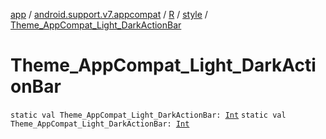 [app](../../../index.md) / [android.support.v7.appcompat](../../index.md) / [R](../index.md) / [style](index.md) / [Theme_AppCompat_Light_DarkActionBar](.)

# Theme_AppCompat_Light_DarkActionBar

`static val Theme_AppCompat_Light_DarkActionBar: `[`Int`](https://kotlinlang.org/api/latest/jvm/stdlib/kotlin/-int/index.html)
`static val Theme_AppCompat_Light_DarkActionBar: `[`Int`](https://kotlinlang.org/api/latest/jvm/stdlib/kotlin/-int/index.html)